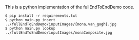 This is a python implementation of the fullEndToEndDemo code.

    $ pip install -r requirements.txt
    $ python main.py insert ../fullEndToEndDemo/inputImages/{mona,van_gogh}.jpg
    $ python main.py lookup ../fullEndToEndDemo/inputImages/monaComposite.jpg
